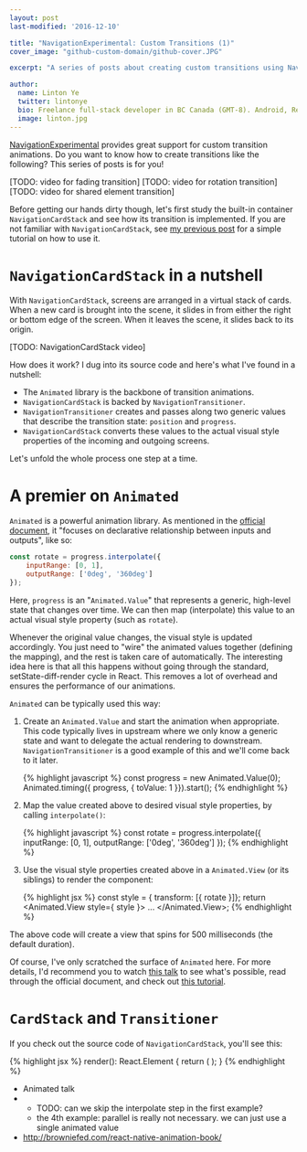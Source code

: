 ```yaml
---
layout: post
last-modified: '2016-12-10'

title: "NavigationExperimental: Custom Transitions (1)"
cover_image: "github-custom-domain/github-cover.JPG"

excerpt: "A series of posts about creating custom transitions using NavigationExperimental"

author:
  name: Linton Ye
  twitter: lintonye
  bio: Freelance full-stack developer in BC Canada (GMT-8). Android, React Native, Node.js, MongoDB, PostgreSQL. <a href="mailto:linton@jimulabs.com">Hire me.</a>
  image: linton.jpg
---
```


[NavigationExperimental](https://facebook.github.io/react-native/docs/navigation.html#navigationexperimental) provides great support for custom transition animations. Do you want to know how to create transitions like the following? This series of posts is for you!

[TODO: video for fading transition]
[TODO: video for rotation transition]
[TODO: video for shared element transition]


Before getting our hands dirty though, let's first study the built-in container `NavigationCardStack` and see how its transition is implemented. If you are not familiar with `NavigationCardStack`, see [my previous post](TODO) for a simple tutorial on how to use it.

# `NavigationCardStack` in a nutshell

With `NavigationCardStack`, screens are arranged in a virtual stack of cards. When a new card is brought into the scene, it slides in from either the right or bottom edge of the screen. When it leaves the scene, it slides back to its origin.

[TODO: NavigationCardStack video]

 How does it work? I dug into its source code and here's what I've found in a nutshell:

- The `Animated` library is the backbone of transition animations.
- `NavigationCardStack` is backed by `NavigationTransitioner`.
- `NavigationTransitioner` creates and passes along two generic values that describe the transition state: `position` and `progress`.
- `NavigationCardStack` converts these values to the actual visual style properties of the incoming and outgoing screens.

Let's unfold the whole process one step at a time.

# A premier on `Animated`
`Animated` is a powerful animation library. As mentioned in the [official document](TODO), it "focuses on declarative relationship between inputs and outputs", like so:

```javascript
const rotate = progress.interpolate({
    inputRange: [0, 1],
    outputRange: ['0deg', '360deg']
});
```

Here, `progress` is an "`Animated.Value`" that represents a generic, high-level state that changes over time. We can then map (interpolate) this value to an actual visual style property (such as `rotate`).

Whenever the original value changes, the visual style is updated accordingly. You just need to "wire" the animated values together (defining the mapping), and the rest is taken care of automatically. The interesting idea here is that all this happens without going through the standard, setState-diff-render cycle in React. This removes a lot of overhead and ensures the performance of our animations.

`Animated` can be typically used this way:

1. Create an `Animated.Value` and start the animation when appropriate. This code typically lives in upstream where we only know a generic state and want to delegate the actual rendering to downstream. `NavigationTransitioner` is a good example of this and we'll come back to it later.

   {% highlight javascript %}
   const progress = new Animated.Value(0);
   Animated.timing({ progress, { toValue: 1 }}).start();
   {% endhighlight %}

2. Map the value created above to desired visual style properties, by calling `interpolate()`:

   {% highlight javascript %}
   const rotate = progress.interpolate({
       inputRange: [0, 1],
       outputRange: ['0deg', '360deg']
   });
   {% endhighlight %}
3. Use the visual style properties created above in a `Animated.View` (or its siblings) to render the component:

   {% highlight jsx %}
   const style = { transform: [{ rotate }]};
   return <Animated.View style={ style }> ... </Animated.View>;
   {% endhighlight %}

The above code will create a view that spins for 500 milliseconds (the default duration).

Of course, I've only scratched the surface of `Animated` here. For more details, I'd recommend you to watch [this talk](TODO) to see what's possible, read through the official document, and check out [this tutorial](https://medium.com/react-native-training/react-native-animations-using-the-animated-api-ebe8e0669fae#.p1ngzm78r).

# `CardStack` and `Transitioner`
If you check out the source code of `NavigationCardStack`, you'll see this:

{% highlight jsx %}
render(): React.Element<any> {
  return (
    <NavigationTransitioner
      configureTransition={this._configureTransition}
      navigationState={this.props.navigationState}
      render={this._render}
      style={this.props.style}
    />
  );
}
{% endhighlight %}


- Animated talk
-
  - TODO: can we skip the interpolate step in the first example?
  - the 4th example: parallel is really not necessary. we can just use a single animated value
- http://browniefed.com/react-native-animation-book/

